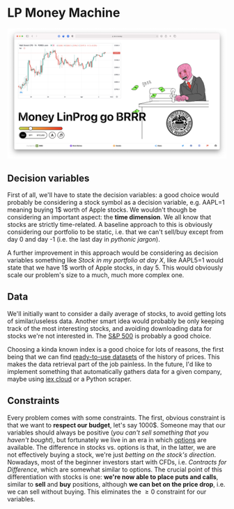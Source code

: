 # LP Money Machine

![cover](./cover.png)

## Decision variables

First of all, we'll have to state the decision variables: a good choice would probably be considering a stock symbol as a decision variable, e.g. AAPL=1 meaning buying 1$ worth of Apple stocks. We wouldn't though be considering an important aspect: the **time dimension**. We all know that stocks are strictly time-related. A baseline approach to this is obviously considering our portfolio to be static, i.e. that we can't sell/buy except from day 0 and day -1 (i.e. the last day in *pythonic jargon*).

A further improvement in this approach would be considering as decision variables something like *Stock in my portfolio at day X*, like AAPL5=1 would state that we have 1$ worth of Apple stocks, in day 5. This would obviously scale our problem's size to a much, much more complex one. 

## Data

We'll initially want to consider a daily average of stocks, to avoid getting lots of similar/useless data. Another smart idea would probably be only keeping track of the most interesting stocks, and avoiding downloading data for stocks we're not interested in. The [S&P 500](https://en.wikipedia.org/wiki/List_of_S%26P_500_companies) is probably a good choice.

Choosing a kinda known index is a good choice for lots of reasons, the first being that we can find [ready-to-use datasets](https://www.kaggle.com/camnugent/sandp500) of the history of prices. This makes the data retrieval part of the job painless. In the future, I'd like to implement something that automatically gathers data for a given company, maybe using [iex cloud](https://iexcloud.io/core-data/) or a Python scraper.

## Constraints

Every problem comes with some constraints. The first, obvious constraint is that we want to **respect our budget**, let's say 1000\$. Someone may that our variables should always be positive (*you can't sell something that you haven't bought*), but fortunately we live in an era in which [options](https://www.nerdwallet.com/article/investing/options-vs-stocks) are available. The difference in stocks vs. options is that, in the latter, we are not effectively buying a stock, we're just *betting on the stock's direction*. Nowadays, most of the beginner investors start with CFDs, i.e. *Contracts for Difference*, which are somewhat similar to options. The crucial point of this differentiation with stocks is one: **we're now able to place puts and calls**, similar to **sell** and **buy** positions, although **we can bet on the price drop**, i.e. we can sell without buying. This eliminates the $\ge0$ constraint for our variables.

